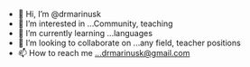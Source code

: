 - 👋 Hi, I’m @drmarinusk
- 👀 I’m interested in ...Community, teaching
- 🌱 I’m currently learning ...languages
- 💞️ I’m looking to collaborate on ...any field, teacher positions
- 📫 How to reach me ...drmarinusk@gmail.com

<!---
drmarinusk/drmarinusk is a ✨ special ✨ repository because its `README.md` (this file) appears on your GitHub profile.
You can click the Preview link to take a look at your changes.
--->
